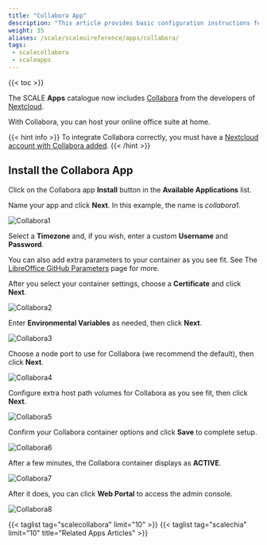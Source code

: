 ```yaml
---
title: "Collabora App"
description: "This article provides basic configuration instructions for adding the Collabora app using the TrueNAs webUI."
weight: 35
aliases: /scale/scaleuireference/apps/collabora/
tags:
 - scalecollabora
 - scaleapps
---
```


{{< toc >}}

The SCALE **Apps** catalogue now includes [Collabora](https://nextcloud.com/collaboraonline/) from the developers of [Nextcloud](https://nextcloud.com/).

With Collabora, you can host your online office suite at home.

{{< hint info >}}
To integrate Collabora correctly, you must have a [Nextcloud account with Collabora added](https://nextcloud.com/collaboraonline/).
{{< /hint >}}

## Install the Collabora App

Click on the Collabora app **Install** button in the **Available Applications** list.

Name your app and click **Next**. In this example, the name is *collabora1*.

![Collabora1](/images/SCALE/Collabora1.png "Install Collabora")

Select a **Timezone** and, if you wish, enter a custom **Username** and **Password**. 

You can also add extra parameters to your container as you see fit. See The [LibreOffice GitHub Parameters](https://github.com/LibreOffice/online/blob/master/loolwsd.xml.in) page for more.

After you select your container settings, choose a **Certificate** and click **Next**.

![Collabora2](/images/SCALE/Collabora2.png "Configure Collabora Container")

Enter **Environmental Variables** as needed, then click **Next**.

![Collabora3](/images/SCALE/Collabora3.png "Configure Collabora Environmental Variables")

Choose a node port to use for Collabora (we recommend the default), then click **Next**.

![Collabora4](/images/SCALE/Collabora4.png "Configure Collabora Networking")

Configure extra host path volumes for Collabora as you see fit, then click **Next**.

![Collabora5](/images/SCALE/Collabora5.png "Configure Collabora Extra Host Path Volumes")

Confirm your Collabora container options and click **Save** to complete setup.

![Collabora6](/images/SCALE/Collabora6.png "Confirm Collabora Options")

After a few minutes, the Collabora container displays as **ACTIVE**. 

![Collabora7](/images/SCALE/Collabora7.png "Collabora Active")

After it does, you can click **Web Portal** to access the admin console.

![Collabora8](/images/SCALE/Collabora8.png "Collabora Admin Console")

{{< taglist tag="scalecollabora" limit="10" >}}
{{< taglist tag="scalechia" limit="10" title="Related Apps Articles" >}}
